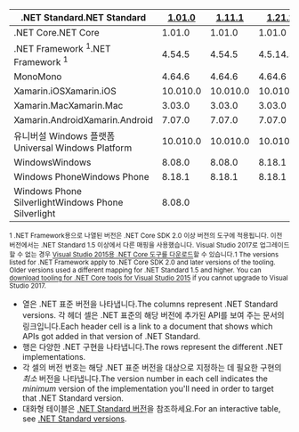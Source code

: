 | <span data-ttu-id="012c8-101">.NET Standard</span><span class="sxs-lookup"><span data-stu-id="012c8-101">.NET Standard</span></span>              | <span data-ttu-id="012c8-102">[1.0]</span><span class="sxs-lookup"><span data-stu-id="012c8-102">[1.0]</span></span> | <span data-ttu-id="012c8-103">[1.1]</span><span class="sxs-lookup"><span data-stu-id="012c8-103">[1.1]</span></span>  | <span data-ttu-id="012c8-104">[1.2]</span><span class="sxs-lookup"><span data-stu-id="012c8-104">[1.2]</span></span> | <span data-ttu-id="012c8-105">[1.3]</span><span class="sxs-lookup"><span data-stu-id="012c8-105">[1.3]</span></span> | <span data-ttu-id="012c8-106">[1.4]</span><span class="sxs-lookup"><span data-stu-id="012c8-106">[1.4]</span></span> | <span data-ttu-id="012c8-107">[1.5]</span><span class="sxs-lookup"><span data-stu-id="012c8-107">[1.5]</span></span>      | <span data-ttu-id="012c8-108">[1.6]</span><span class="sxs-lookup"><span data-stu-id="012c8-108">[1.6]</span></span>      | <span data-ttu-id="012c8-109">[2.0]</span><span class="sxs-lookup"><span data-stu-id="012c8-109">[2.0]</span></span>      |
|----------------------------|-------|--------|-------|-------|-------|------------|------------|------------|
| <span data-ttu-id="012c8-110">.NET Core</span><span class="sxs-lookup"><span data-stu-id="012c8-110">.NET Core</span></span>                  | <span data-ttu-id="012c8-111">1.0</span><span class="sxs-lookup"><span data-stu-id="012c8-111">1.0</span></span>   | <span data-ttu-id="012c8-112">1.0</span><span class="sxs-lookup"><span data-stu-id="012c8-112">1.0</span></span>    | <span data-ttu-id="012c8-113">1.0</span><span class="sxs-lookup"><span data-stu-id="012c8-113">1.0</span></span>   | <span data-ttu-id="012c8-114">1.0</span><span class="sxs-lookup"><span data-stu-id="012c8-114">1.0</span></span>   | <span data-ttu-id="012c8-115">1.0</span><span class="sxs-lookup"><span data-stu-id="012c8-115">1.0</span></span>   | <span data-ttu-id="012c8-116">1.0</span><span class="sxs-lookup"><span data-stu-id="012c8-116">1.0</span></span>        | <span data-ttu-id="012c8-117">1.0</span><span class="sxs-lookup"><span data-stu-id="012c8-117">1.0</span></span>        | <span data-ttu-id="012c8-118">2.0</span><span class="sxs-lookup"><span data-stu-id="012c8-118">2.0</span></span>        |
| <span data-ttu-id="012c8-119">.NET Framework <sup>1</sup></span><span class="sxs-lookup"><span data-stu-id="012c8-119">.NET Framework <sup>1</sup></span></span>| <span data-ttu-id="012c8-120">4.5</span><span class="sxs-lookup"><span data-stu-id="012c8-120">4.5</span></span>   | <span data-ttu-id="012c8-121">4.5</span><span class="sxs-lookup"><span data-stu-id="012c8-121">4.5</span></span>    | <span data-ttu-id="012c8-122">4.5.1</span><span class="sxs-lookup"><span data-stu-id="012c8-122">4.5.1</span></span> | <span data-ttu-id="012c8-123">4.6</span><span class="sxs-lookup"><span data-stu-id="012c8-123">4.6</span></span>   | <span data-ttu-id="012c8-124">4.6.1</span><span class="sxs-lookup"><span data-stu-id="012c8-124">4.6.1</span></span> | <span data-ttu-id="012c8-125">4.6.1</span><span class="sxs-lookup"><span data-stu-id="012c8-125">4.6.1</span></span>      | <span data-ttu-id="012c8-126">4.6.1</span><span class="sxs-lookup"><span data-stu-id="012c8-126">4.6.1</span></span>      | <span data-ttu-id="012c8-127">4.6.1</span><span class="sxs-lookup"><span data-stu-id="012c8-127">4.6.1</span></span>      |
| <span data-ttu-id="012c8-128">Mono</span><span class="sxs-lookup"><span data-stu-id="012c8-128">Mono</span></span>                       | <span data-ttu-id="012c8-129">4.6</span><span class="sxs-lookup"><span data-stu-id="012c8-129">4.6</span></span>   | <span data-ttu-id="012c8-130">4.6</span><span class="sxs-lookup"><span data-stu-id="012c8-130">4.6</span></span>    | <span data-ttu-id="012c8-131">4.6</span><span class="sxs-lookup"><span data-stu-id="012c8-131">4.6</span></span>   | <span data-ttu-id="012c8-132">4.6</span><span class="sxs-lookup"><span data-stu-id="012c8-132">4.6</span></span>   | <span data-ttu-id="012c8-133">4.6</span><span class="sxs-lookup"><span data-stu-id="012c8-133">4.6</span></span>   | <span data-ttu-id="012c8-134">4.6</span><span class="sxs-lookup"><span data-stu-id="012c8-134">4.6</span></span>        | <span data-ttu-id="012c8-135">4.6</span><span class="sxs-lookup"><span data-stu-id="012c8-135">4.6</span></span>        | <span data-ttu-id="012c8-136">5.4</span><span class="sxs-lookup"><span data-stu-id="012c8-136">5.4</span></span>        |
| <span data-ttu-id="012c8-137">Xamarin.iOS</span><span class="sxs-lookup"><span data-stu-id="012c8-137">Xamarin.iOS</span></span>                | <span data-ttu-id="012c8-138">10.0</span><span class="sxs-lookup"><span data-stu-id="012c8-138">10.0</span></span>  | <span data-ttu-id="012c8-139">10.0</span><span class="sxs-lookup"><span data-stu-id="012c8-139">10.0</span></span>   | <span data-ttu-id="012c8-140">10.0</span><span class="sxs-lookup"><span data-stu-id="012c8-140">10.0</span></span>  | <span data-ttu-id="012c8-141">10.0</span><span class="sxs-lookup"><span data-stu-id="012c8-141">10.0</span></span>  | <span data-ttu-id="012c8-142">10.0</span><span class="sxs-lookup"><span data-stu-id="012c8-142">10.0</span></span>  | <span data-ttu-id="012c8-143">10.0</span><span class="sxs-lookup"><span data-stu-id="012c8-143">10.0</span></span>       | <span data-ttu-id="012c8-144">10.0</span><span class="sxs-lookup"><span data-stu-id="012c8-144">10.0</span></span>       | <span data-ttu-id="012c8-145">10.14</span><span class="sxs-lookup"><span data-stu-id="012c8-145">10.14</span></span>      |
| <span data-ttu-id="012c8-146">Xamarin.Mac</span><span class="sxs-lookup"><span data-stu-id="012c8-146">Xamarin.Mac</span></span>                | <span data-ttu-id="012c8-147">3.0</span><span class="sxs-lookup"><span data-stu-id="012c8-147">3.0</span></span>   | <span data-ttu-id="012c8-148">3.0</span><span class="sxs-lookup"><span data-stu-id="012c8-148">3.0</span></span>    | <span data-ttu-id="012c8-149">3.0</span><span class="sxs-lookup"><span data-stu-id="012c8-149">3.0</span></span>   | <span data-ttu-id="012c8-150">3.0</span><span class="sxs-lookup"><span data-stu-id="012c8-150">3.0</span></span>   | <span data-ttu-id="012c8-151">3.0</span><span class="sxs-lookup"><span data-stu-id="012c8-151">3.0</span></span>   | <span data-ttu-id="012c8-152">3.0</span><span class="sxs-lookup"><span data-stu-id="012c8-152">3.0</span></span>        | <span data-ttu-id="012c8-153">3.0</span><span class="sxs-lookup"><span data-stu-id="012c8-153">3.0</span></span>        | <span data-ttu-id="012c8-154">3.8</span><span class="sxs-lookup"><span data-stu-id="012c8-154">3.8</span></span>        |
| <span data-ttu-id="012c8-155">Xamarin.Android</span><span class="sxs-lookup"><span data-stu-id="012c8-155">Xamarin.Android</span></span>            | <span data-ttu-id="012c8-156">7.0</span><span class="sxs-lookup"><span data-stu-id="012c8-156">7.0</span></span>   | <span data-ttu-id="012c8-157">7.0</span><span class="sxs-lookup"><span data-stu-id="012c8-157">7.0</span></span>    | <span data-ttu-id="012c8-158">7.0</span><span class="sxs-lookup"><span data-stu-id="012c8-158">7.0</span></span>   | <span data-ttu-id="012c8-159">7.0</span><span class="sxs-lookup"><span data-stu-id="012c8-159">7.0</span></span>   | <span data-ttu-id="012c8-160">7.0</span><span class="sxs-lookup"><span data-stu-id="012c8-160">7.0</span></span>   | <span data-ttu-id="012c8-161">7.0</span><span class="sxs-lookup"><span data-stu-id="012c8-161">7.0</span></span>        | <span data-ttu-id="012c8-162">7.0</span><span class="sxs-lookup"><span data-stu-id="012c8-162">7.0</span></span>        | <span data-ttu-id="012c8-163">8.0</span><span class="sxs-lookup"><span data-stu-id="012c8-163">8.0</span></span>        |
| <span data-ttu-id="012c8-164">유니버설 Windows 플랫폼</span><span class="sxs-lookup"><span data-stu-id="012c8-164">Universal Windows Platform</span></span> | <span data-ttu-id="012c8-165">10.0</span><span class="sxs-lookup"><span data-stu-id="012c8-165">10.0</span></span>  | <span data-ttu-id="012c8-166">10.0</span><span class="sxs-lookup"><span data-stu-id="012c8-166">10.0</span></span>   | <span data-ttu-id="012c8-167">10.0</span><span class="sxs-lookup"><span data-stu-id="012c8-167">10.0</span></span>  | <span data-ttu-id="012c8-168">10.0</span><span class="sxs-lookup"><span data-stu-id="012c8-168">10.0</span></span>  | <span data-ttu-id="012c8-169">10.0</span><span class="sxs-lookup"><span data-stu-id="012c8-169">10.0</span></span>  | <span data-ttu-id="012c8-170">10.0.16299</span><span class="sxs-lookup"><span data-stu-id="012c8-170">10.0.16299</span></span> | <span data-ttu-id="012c8-171">10.0.16299</span><span class="sxs-lookup"><span data-stu-id="012c8-171">10.0.16299</span></span> | <span data-ttu-id="012c8-172">10.0.16299</span><span class="sxs-lookup"><span data-stu-id="012c8-172">10.0.16299</span></span> |
| <span data-ttu-id="012c8-173">Windows</span><span class="sxs-lookup"><span data-stu-id="012c8-173">Windows</span></span>                    | <span data-ttu-id="012c8-174">8.0</span><span class="sxs-lookup"><span data-stu-id="012c8-174">8.0</span></span>   | <span data-ttu-id="012c8-175">8.0</span><span class="sxs-lookup"><span data-stu-id="012c8-175">8.0</span></span>    | <span data-ttu-id="012c8-176">8.1</span><span class="sxs-lookup"><span data-stu-id="012c8-176">8.1</span></span>   |       |       |            |            |            |
| <span data-ttu-id="012c8-177">Windows Phone</span><span class="sxs-lookup"><span data-stu-id="012c8-177">Windows Phone</span></span>              | <span data-ttu-id="012c8-178">8.1</span><span class="sxs-lookup"><span data-stu-id="012c8-178">8.1</span></span>   | <span data-ttu-id="012c8-179">8.1</span><span class="sxs-lookup"><span data-stu-id="012c8-179">8.1</span></span>    | <span data-ttu-id="012c8-180">8.1</span><span class="sxs-lookup"><span data-stu-id="012c8-180">8.1</span></span>   |       |       |            |            |            |
| <span data-ttu-id="012c8-181">Windows Phone Silverlight</span><span class="sxs-lookup"><span data-stu-id="012c8-181">Windows Phone Silverlight</span></span>  | <span data-ttu-id="012c8-182">8.0</span><span class="sxs-lookup"><span data-stu-id="012c8-182">8.0</span></span>   |        |       |       |       |            |            |            |

<span data-ttu-id="012c8-183"><sup>1 .NET Framework용으로 나열된 버전은 .NET Core SDK 2.0 이상 버전의 도구에 적용됩니다. 이전 버전에서는 .NET Standard 1.5 이상에서 다른 매핑을 사용했습니다. Visual Studio 2017로 업그레이드할 수 없는 경우 [Visual Studio 2015용 .NET Core 도구를 다운로드](https://github.com/dotnet/core/blob/master/release-notes/download-archive.md)할 수 있습니다.</sup></span><span class="sxs-lookup"><span data-stu-id="012c8-183"><sup>1 The versions listed for .NET Framework apply to .NET Core SDK 2.0 and later versions of the tooling. Older versions used a different mapping for .NET Standard 1.5 and higher. You can [download tooling for .NET Core tools for Visual Studio 2015](https://github.com/dotnet/core/blob/master/release-notes/download-archive.md) if you cannot upgrade to Visual Studio 2017.</sup></span></span>

- <span data-ttu-id="012c8-184">열은 .NET 표준 버전을 나타냅니다.</span><span class="sxs-lookup"><span data-stu-id="012c8-184">The columns represent .NET Standard versions.</span></span> <span data-ttu-id="012c8-185">각 헤더 셀은 .NET 표준의 해당 버전에 추가된 API를 보여 주는 문서의 링크입니다.</span><span class="sxs-lookup"><span data-stu-id="012c8-185">Each header cell is a link to a document that shows which APIs got added in that version of .NET Standard.</span></span>
- <span data-ttu-id="012c8-186">행은 다양한 .NET 구현을 나타냅니다.</span><span class="sxs-lookup"><span data-stu-id="012c8-186">The rows represent the different .NET implementations.</span></span>
- <span data-ttu-id="012c8-187">각 셀의 버전 번호는 해당 .NET 표준 버전을 대상으로 지정하는 데 필요한 구현의 *최소* 버전을 나타냅니다.</span><span class="sxs-lookup"><span data-stu-id="012c8-187">The version number in each cell indicates the *minimum* version of the implementation you'll need in order to target that .NET Standard version.</span></span>
- <span data-ttu-id="012c8-188">대화형 테이블은 [.NET Standard 버전](http://immo.landwerth.net/netstandard-versions/#)을 참조하세요.</span><span class="sxs-lookup"><span data-stu-id="012c8-188">For an interactive table, see [.NET Standard versions](http://immo.landwerth.net/netstandard-versions/#).</span></span>

[1.0]: https://github.com/dotnet/standard/blob/master/docs/versions/netstandard1.0.md
[1.1]: https://github.com/dotnet/standard/blob/master/docs/versions/netstandard1.1.md
[1.2]: https://github.com/dotnet/standard/blob/master/docs/versions/netstandard1.2.md
[1.3]: https://github.com/dotnet/standard/blob/master/docs/versions/netstandard1.3.md
[1.4]: https://github.com/dotnet/standard/blob/master/docs/versions/netstandard1.4.md
[1.5]: https://github.com/dotnet/standard/blob/master/docs/versions/netstandard1.5.md
[1.6]: https://github.com/dotnet/standard/blob/master/docs/versions/netstandard1.6.md
[2.0]: https://github.com/dotnet/standard/blob/master/docs/versions/netstandard2.0.md
